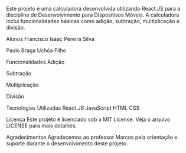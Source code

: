 Este projeto é uma calculadora desenvolvida utilizando React.JS para a disciplina de Desenvolvimento para Dispositivos Móveis. A calculadora inclui funcionalidades básicas como adição, subtração, multiplicação e divisão.

Alunos
Francisco Isaac Pereira Silva

Paulo Braga Uchôa Filho

Funcionalidades
Adição

Subtração

Multiplicação

Divisão

Tecnologias Utilizadas
React.JS
JavaScript
HTML
CSS


Licença
Este projeto é licenciado sob a MIT License. Veja o arquivo LICENSE para mais detalhes.

Agradecimentos
Agradecemos ao professor Marcos pela orientação e suporte durante o desenvolvimento deste projeto.

